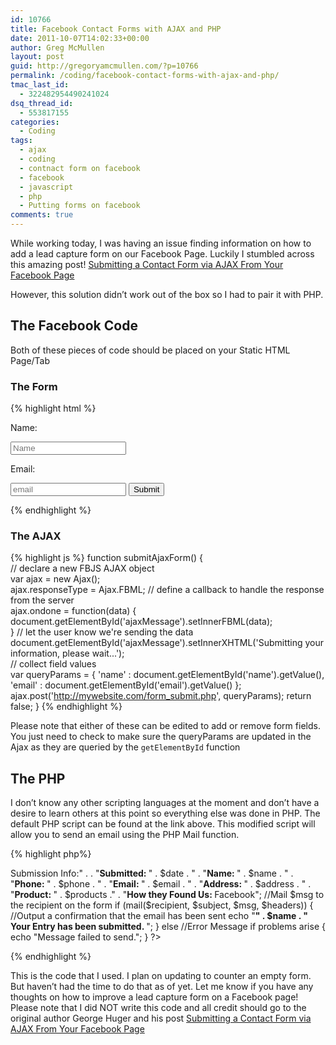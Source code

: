 ```yaml
---
id: 10766
title: Facebook Contact Forms with AJAX and PHP
date: 2011-10-07T14:02:33+00:00
author: Greg McMullen
layout: post
guid: http://gregoryamcmullen.com/?p=10766
permalink: /coding/facebook-contact-forms-with-ajax-and-php/
tmac_last_id:
  - 322482954490241024
dsq_thread_id:
  - 553817155
categories:
  - Coding
tags:
  - ajax
  - coding
  - contnact form on facebook
  - facebook
  - javascript
  - php
  - Putting forms on facebook
comments: true
---
```

While working today, I was having an issue finding information on how to add a lead capture form on our Facebook Page. Luckily I stumbled across this amazing post! [Submitting a Contact Form via AJAX From Your Facebook Page](http://illuminatikarate.com/blog/submitting-a-contact-form-via-ajax-from-your-facebook-page/)

However, this solution didn&#8217;t work out of the box so I had to pair it with PHP.

## The Facebook Code

Both of these pieces of code should be placed on your Static HTML Page/Tab

### The Form

{% highlight html %}
	<form action="http://YOURWEBSITE.com/form_submit.php" method="post">
     <p><label for="name">Name:</label></p>
     <p><input id="name" name="name" placeholder="Name" /></p>
     <p><label for="email">Email:</label></p>
     <p><input id="email" placeholder="email" name="email" />
     <button type="submit">Submit</button>
     <p id="ajaxMessage"></p>
</form>
{% endhighlight %}

### The AJAX
{% highlight js %}
function submitAjaxForm() {  
    // declare a new FBJS AJAX object  
    var ajax = new Ajax();  
    ajax.responseType = Ajax.FBML; 
    // define a callback to handle the response from the server  
    ajax.ondone = function(data)  {  
          document.getElementById('ajaxMessage').setInnerFBML(data);  
    }
    // let the user know we're sending the data
    document.getElementById('ajaxMessage').setInnerXHTML('Submitting your information, please wait...');  
    // collect field values  
    var queryParams = { 
          'name' : document.getElementById('name').getValue(), 
          'email' : document.getElementById('email').getValue() 
    }; 
    ajax.post('http://mywebsite.com/form_submit.php', queryParams);  return false; 
}
{% endhighlight %}

Please note that either of these can be edited to add or remove form fields. You just need to check to make sure the queryParams are updated in the Ajax as they are queried by the `getElementById` function

## The PHP

I don&#8217;t know any other scripting languages at the moment and don&#8217;t have a desire to learn others at this point so everything else was done in PHP. The default PHP script can be found at the link above. This modified script will allow you to send an email using the PHP Mail function.

{% highlight php%}
<?php
// Set Default Timezone to Indianapolis for Submission Date/Time
 date_default_timezone_set('America/Indianapolis'); 
// Get User Content from the Form
 $name = stripslashes($_POST['name']);
 $email = stripslashes($_POST['email']);
 $phone = stripslashes($_POST['phone']);
 $address = stripslashes($_POST['address']);
 $products = stripslashes($_POST['product']);
// Set Date for when Submission was Sent
 $date = date('F d, Y @ h:i a', time()); 

// Email headers and subject information
 $headers = 'MIME-Version: 1.0' . "rn";
 $headers .= 'Content-type: text/html; charset=iso-8859-1' . "rn"; //HTML Content Type
 $headers .= 'From: ' . $name . ''; //Who's it from? The person that filled out the form!
 $subject = 'YOUR EMAIL SUBJECT';
 $recipient = 'You@YourDomain.com';
 
 $msg = "<strong>Submission Info:</strong>" .
 . "<strong>Submitted: </strong>" . $date . "
 . "<strong>Name: </strong>" . $name . "
 . "<strong>Phone: </strong>" . $phone . "
 . "<strong>Email: </strong>" . $email . "
 . "<strong>Address: </strong>" . $address . "
 . "<strong>Product: </strong>" . $products ."
 . "<strong>How they Found Us: </strong>Facebook"; 
 //Mail $msg to the recipient on the form 
 if (mail($recipient, $subject, $msg, $headers)) { 
 //Output a confirmation that the email has been sent echo 
 "<strong>" . $name . " Your Entry has been submitted. </strong>"; 
 } else 
 //Error Message if problems arise { 
 echo "Message failed to send."; 
 } 
?>
{% endhighlight %}

This is the code that I used. I plan on updating to counter an empty form. But haven&#8217;t had the time to do that as of yet. Let me know if you have any thoughts on how to improve a lead capture form on a Facebook page! Please note that I did NOT write this code and all credit should go to the original author George Huger and his post [Submitting a Contact Form via AJAX From Your Facebook Page](http://illuminatikarate.com/blog/submitting-a-contact-form-via-ajax-from-your-facebook-page/)